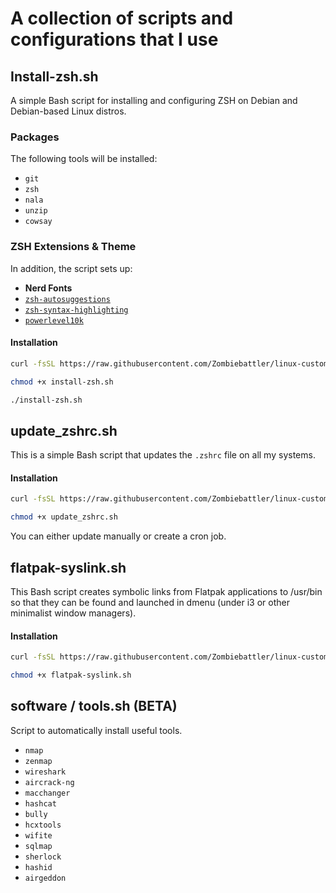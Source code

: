 # A collection of scripts and configurations that I use

## Install-zsh.sh 

A simple Bash script for installing and configuring ZSH on Debian and Debian-based Linux distros.

### Packages

The following tools will be installed:

- `git`
- `zsh`
- `nala`
- `unzip`
- `cowsay`

### ZSH Extensions & Theme

In addition, the script sets up:

- **Nerd Fonts**
- [`zsh-autosuggestions`](https://github.com/zsh-users/zsh-autosuggestions)
- [`zsh-syntax-highlighting`](https://github.com/zsh-users/zsh-syntax-highlighting)
- [`powerlevel10k`](https://github.com/romkatv/powerlevel10k)

#### Installation

```bash
curl -fsSL https://raw.githubusercontent.com/Zombiebattler/linux-customization/main/install-zsh.sh -o install-zsh.sh

chmod +x install-zsh.sh

./install-zsh.sh
```


## update_zshrc.sh

This is a simple Bash script that updates the `.zshrc` file on all my systems.

#### Installation

```bash
curl -fsSL https://raw.githubusercontent.com/Zombiebattler/linux-customization/main/update_zshrc.sh -o update_zshrc.sh

chmod +x update_zshrc.sh
```

You can either update manually or create a cron job.


## flatpak-syslink.sh

This Bash script creates symbolic links from Flatpak applications to /usr/bin so that they can be found and launched in dmenu (under i3 or other minimalist window managers).

#### Installation

```bash
curl -fsSL https://raw.githubusercontent.com/Zombiebattler/linux-customization/main/flatpak-syslink.sh -o flatpak-syslink.sh

chmod +x flatpak-syslink.sh
```


## software / tools.sh (BETA)

Script to automatically install useful tools.

- `nmap`
- `zenmap`
- `wireshark`
- `aircrack-ng`
- `macchanger`
- `hashcat`
- `bully`
- `hcxtools`
- `wifite`
- `sqlmap`
- `sherlock`
- `hashid`
- `airgeddon`